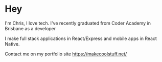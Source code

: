 # Hey
I'm Chris, I love tech.
I've recently graduated from Coder Academy in Brisbane as a developer

I make full stack applications in React/Express and mobile apps in React Native.

Contact me on my portfolio site https://makecoolstuff.net/

<!---
devodude/devodude is a ✨ special ✨ repository because its `README.md` (this file) appears on your GitHub profile.
You can click the Preview link to take a look at your changes.
--->
